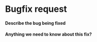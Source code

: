# Bugfix request

<!--
THIS TEMPLATE IS CURRENTLY UNUSED DUE TO GITHUB LIMITATIONS!
To be used for pull requests that fix a bug
-->

#### Describe the bug being fixed

<!-- 
If an issue exists for the bug, mention 
that this PR fixes that issue
-->

#### Anything we need to know about this fix?
